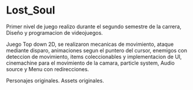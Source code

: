 # Lost_Soul
 Primer nivel de juego realizo durante el segundo semestre de la carrera, Diseño y programacion de videojuegos.
 
 Juego Top down 2D, se realizaron mecanicas de movimiento, ataque mediante disparo, animaciones segun el puntero del cursor, enemigos con deteccion de movimiento, items
 coleccionables y  implementacion de UI, cinemachine para el movimiento de la camara, particle system, Audio source y Menu con redirecciones.
 
 Personajes originales.
 Assets originales.



